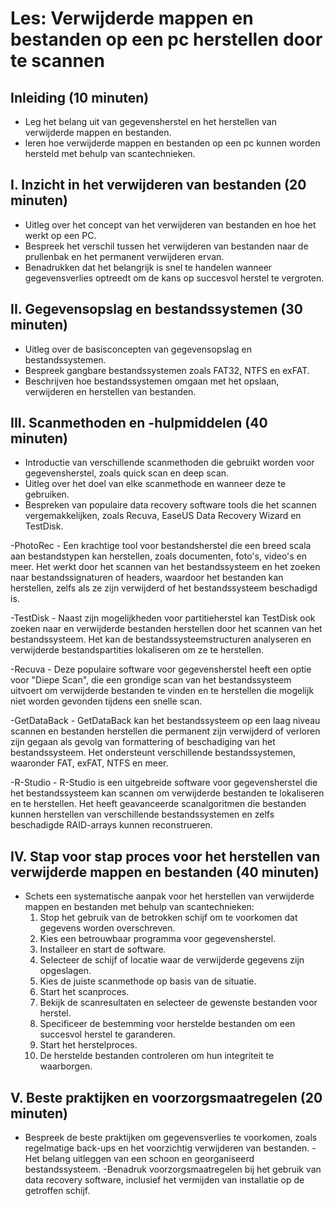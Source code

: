 # Les: Verwijderde mappen en bestanden op een pc herstellen door te scannen

## Inleiding (10 minuten)
- Leg het belang uit van gegevensherstel en het herstellen van verwijderde mappen en bestanden.
- leren hoe verwijderde mappen en bestanden op een pc kunnen worden hersteld met behulp van scantechnieken.

## I. Inzicht in het verwijderen van bestanden (20 minuten)
- Uitleg over het concept van het verwijderen van bestanden en hoe het werkt op een PC.
- Bespreek het verschil tussen het verwijderen van bestanden naar de prullenbak en het permanent verwijderen ervan.
- Benadrukken dat het belangrijk is snel te handelen wanneer gegevensverlies optreedt om de kans op succesvol herstel te vergroten.

## II. Gegevensopslag en bestandssystemen (30 minuten)
- Uitleg over de basisconcepten van gegevensopslag en bestandssystemen.
- Bespreek gangbare bestandssystemen zoals FAT32, NTFS en exFAT.
- Beschrijven hoe bestandssystemen omgaan met het opslaan, verwijderen en herstellen van bestanden.

## III. Scanmethoden en -hulpmiddelen (40 minuten)
- Introductie van verschillende scanmethoden die gebruikt worden voor gegevensherstel, zoals quick scan en deep scan.
- Uitleg over het doel van elke scanmethode en wanneer deze te gebruiken.
- Bespreken van populaire data recovery software tools die het scannen vergemakkelijken, zoals Recuva, EaseUS Data Recovery Wizard en TestDisk.

-PhotoRec - Een krachtige tool voor bestandsherstel die een breed scala aan bestandstypen kan herstellen, zoals documenten, foto's, video's en meer. Het werkt door het scannen van het bestandssysteem en het zoeken naar bestandssignaturen of headers, waardoor het bestanden kan herstellen, zelfs als ze zijn verwijderd of het bestandssysteem beschadigd is.

-TestDisk - Naast zijn mogelijkheden voor partitieherstel kan TestDisk ook zoeken naar en verwijderde bestanden herstellen door het scannen van het bestandssysteem. Het kan de bestandssysteemstructuren analyseren en verwijderde bestandspartities lokaliseren om ze te herstellen.

-Recuva - Deze populaire software voor gegevensherstel heeft een optie voor "Diepe Scan", die een grondige scan van het bestandssysteem uitvoert om verwijderde bestanden te vinden en te herstellen die mogelijk niet worden gevonden tijdens een snelle scan.

-GetDataBack - GetDataBack kan het bestandssysteem op een laag niveau scannen en bestanden herstellen die permanent zijn verwijderd of verloren zijn gegaan als gevolg van formattering of beschadiging van het bestandssysteem. Het ondersteunt verschillende bestandssystemen, waaronder FAT, exFAT, NTFS en meer.

-R-Studio - R-Studio is een uitgebreide software voor gegevensherstel die het bestandssysteem kan scannen om verwijderde bestanden te lokaliseren en te herstellen. Het heeft geavanceerde scanalgoritmen die bestanden kunnen herstellen van verschillende bestandssystemen en zelfs beschadigde RAID-arrays kunnen reconstrueren.

## IV. Stap voor stap proces voor het herstellen van verwijderde mappen en bestanden (40 minuten)
- Schets een systematische aanpak voor het herstellen van verwijderde mappen en bestanden met behulp van scantechnieken:
   1. Stop het gebruik van de betrokken schijf om te voorkomen dat gegevens worden overschreven.
   2. Kies een betrouwbaar programma voor gegevensherstel.
   3. Installeer en start de software.
   4. Selecteer de schijf of locatie waar de verwijderde gegevens zijn opgeslagen.
   5. Kies de juiste scanmethode op basis van de situatie.
   6. Start het scanproces.
   7. Bekijk de scanresultaten en selecteer de gewenste bestanden voor herstel.
   8. Specificeer de bestemming voor herstelde bestanden om een succesvol herstel te garanderen.
   9. Start het herstelproces.
   10. De herstelde bestanden controleren om hun integriteit te waarborgen.

## V. Beste praktijken en voorzorgsmaatregelen (20 minuten)
- Bespreek de beste praktijken om gegevensverlies te voorkomen, zoals regelmatige back-ups en het voorzichtig verwijderen van bestanden.
-Het belang uitleggen van een schoon en georganiseerd bestandssysteem.
-Benadruk voorzorgsmaatregelen bij het gebruik van data recovery software, inclusief het vermijden van installatie op de getroffen schijf.
